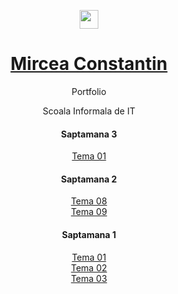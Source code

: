 <p align="center">
  <img align="center" height=30px src='https://i.imgur.com/sXGX7wA.png'>
  <h1 align="center" ><a href="https://miualinionut.github.io/siit_06/Constantin.Mircea/">Mircea Constantin</a></h1>
  <p align="center" >Portfolio</p>
</p>

<p align="center">
  <p align="center">Scoala Informala de IT</p>

</p>
<div  align="center">
  <h4 bgcolor="grey" align="center">Saptamana <span>3</span></h4>
  <a href="https://miualinionut.github.io/siit_06/Constantin.Mircea/s3/index.html">Tema 01</a><br>

  <h4 bgcolor="grey" align="center">Saptamana <span>2</span></h4>
  <a href="https://miualinionut.github.io/siit_06/Constantin.Mircea/s2/t08/index.html">Tema 08</a><br>
  <a href="https://miualinionut.github.io/siit_06/Constantin.Mircea/s2/t09/index.html">Tema 09</a>

  <h4 bgcolor="grey" align="center">Saptamana <span>1</span></h4>
  <a href="https://miualinionut.github.io/siit_06/Constantin.Mircea/s1/t01/index.html">Tema 01</a><br>
  <a href="https://miualinionut.github.io/siit_06/Constantin.Mircea/s1/t02/index.html">Tema 02</a><br>
  <a href="https://miualinionut.github.io/siit_06/Constantin.Mircea/s1/t03/index.html">Tema 03</a>

</div>
